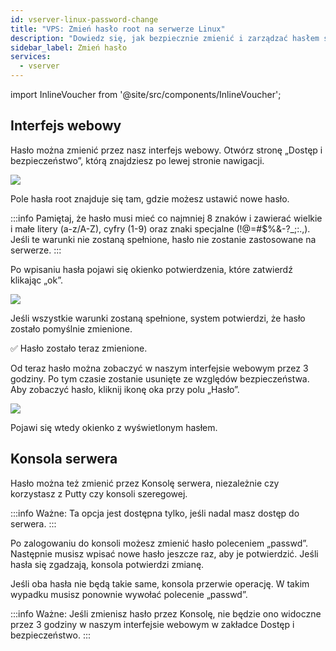 ```yaml
---
id: vserver-linux-password-change
title: "VPS: Zmień hasło root na serwerze Linux"
description: "Dowiedz się, jak bezpiecznie zmienić i zarządzać hasłem serwera przez interfejs webowy lub konsolę, aby zwiększyć kontrolę dostępu → Sprawdź teraz"
sidebar_label: Zmień hasło
services:
  - vserver
---
```


import InlineVoucher from '@site/src/components/InlineVoucher';

<InlineVoucher />

## Interfejs webowy

Hasło można zmienić przez nasz interfejs webowy. Otwórz stronę „Dostęp i bezpieczeństwo”, którą znajdziesz po lewej stronie nawigacji.

![](https://screensaver01.zap-hosting.com/index.php/s/9nMFt4ZAGmQEHnZ/preview)

Pole hasła root znajduje się tam, gdzie możesz ustawić nowe hasło.

:::info
Pamiętaj, że hasło musi mieć co najmniej 8 znaków i zawierać wielkie i małe litery (a-z/A-Z), cyfry (1-9) oraz znaki specjalne (!@=#$%&-?_;:.,). Jeśli te warunki nie zostaną spełnione, hasło nie zostanie zastosowane na serwerze.
:::

Po wpisaniu hasła pojawi się okienko potwierdzenia, które zatwierdź klikając „ok”.

![](https://screensaver01.zap-hosting.com/index.php/s/sybJP9oeJKY2SLr/preview)

Jeśli wszystkie warunki zostaną spełnione, system potwierdzi, że hasło zostało pomyślnie zmienione.

✅ Hasło zostało teraz zmienione.

Od teraz hasło można zobaczyć w naszym interfejsie webowym przez 3 godziny. Po tym czasie zostanie usunięte ze względów bezpieczeństwa. Aby zobaczyć hasło, kliknij ikonę oka przy polu „Hasło”.

![](https://screensaver01.zap-hosting.com/index.php/s/rFKrYA6en8Z9ypz/preview)

Pojawi się wtedy okienko z wyświetlonym hasłem.

## Konsola serwera

Hasło można też zmienić przez Konsolę serwera, niezależnie czy korzystasz z Putty czy konsoli szeregowej.

:::info
Ważne: Ta opcja jest dostępna tylko, jeśli nadal masz dostęp do serwera.
:::

Po zalogowaniu do konsoli możesz zmienić hasło poleceniem „passwd”. Następnie musisz wpisać nowe hasło jeszcze raz, aby je potwierdzić. Jeśli hasła się zgadzają, konsola potwierdzi zmianę.

Jeśli oba hasła nie będą takie same, konsola przerwie operację. W takim wypadku musisz ponownie wywołać polecenie „passwd”.

:::info
Ważne: Jeśli zmienisz hasło przez Konsolę, nie będzie ono widoczne przez 3 godziny w naszym interfejsie webowym w zakładce Dostęp i bezpieczeństwo.
:::

<InlineVoucher />